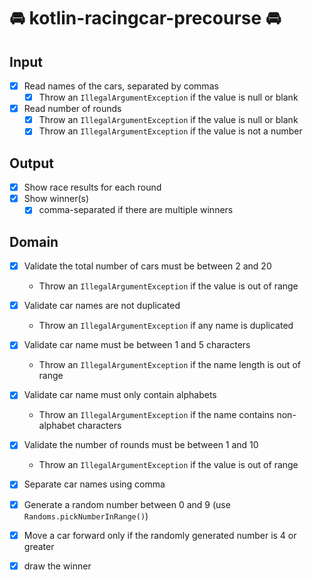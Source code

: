 # 🚘 kotlin-racingcar-precourse 🚘

## Input

- [x] Read names of the cars, separated by commas
    - [x] Throw an `IllegalArgumentException` if the value is null or blank
- [x] Read number of rounds
    - [x] Throw an `IllegalArgumentException` if the value is null or blank
    - [x] Throw an `IllegalArgumentException` if the value is not a number

## Output

- [x] Show race results for each round
- [x] Show winner(s)
    - [x] comma-separated if there are multiple winners

## Domain

- [x] Validate the total number of cars must be between 2 and 20
    - Throw an `IllegalArgumentException` if the value is out of range
- [x] Validate car names are not duplicated
    - Throw an `IllegalArgumentException` if any name is duplicated

- [x] Validate car name must be between 1 and 5 characters
    - Throw an `IllegalArgumentException` if the name length is out of range
- [x] Validate car name must only contain alphabets
    - Throw an `IllegalArgumentException` if the name contains non-alphabet characters

- [x] Validate the number of rounds must be between 1 and 10
    - Throw an `IllegalArgumentException` if the value is out of range

- [x] Separate car names using comma
- [x] Generate a random number between 0 and 9 (use `Randoms.pickNumberInRange()`)
- [x] Move a car forward only if the randomly generated number is 4 or greater
- [x] draw the winner
